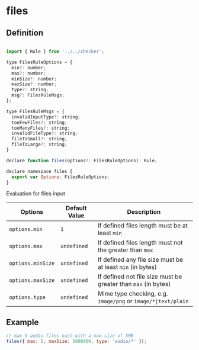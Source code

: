 # files

<!--- #RUN OUTPUT echo -e "## Definition\n\n\`\`\`js\n$(cat $(basename "$PWD").d.ts)\n\`\`\`" -->
<!--- #ECHO OUTPUT { -->
## Definition

```js

import { Rule } from '../../checker';

type FilesRuleOptions = {
  min?: number;
  max?: number;
  minSize?: number;
  maxSize?: number;
  type?: string;
  msg?: FilesRuleMsgs;
};

type FilesRuleMsgs = {
  invalidInputType?: string;
  tooFewFiles?: string;
  tooManyFiles?: string;
  invalidFileType?: string;
  fileToSmall?: string;
  fileToLarge?: string;
}

declare function files(options?: FilesRuleOptions): Rule;

declare namespace files {
  export var Options: FilesRuleOptions;
}
```
<!--- #ECHO } -->

Evaluation for files input

| Options           | Default Value | Description                                                    |
| ----------------- | ------------- | -------------------------------------------------------------- |
| `options.min`     | `1`           | If defined files length must be at least `min`                 |
| `options.max`     | `undefined`   | If defined files length must not the greater than `max`        |
| `options.minSize` | `undefined`   | If defined any file size must be at least `min` (in bytes)     |
| `options.maxSize` | `undefined`   | If defined not file size must be greater than `max` (in bytes) |
| `options.type`    | `undefined`   | Mime type checking, e.g. `image/png` or `image/*\|text/plain`  |

## Example

```js
// max 5 audio files each with a max size of 5MB
files({ max: 5, maxSize: 5000000, type: 'audio/*' });
```
